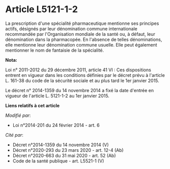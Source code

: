 # Article L5121-1-2

La prescription d'une spécialité pharmaceutique mentionne ses principes actifs, désignés par leur dénomination commune
internationale recommandée par l'Organisation mondiale de la santé ou, à défaut, leur dénomination dans la pharmacopée. En
l'absence de telles dénominations, elle mentionne leur dénomination commune usuelle. Elle peut également mentionner le nom
de fantaisie de la spécialité.

**Nota:**

Loi n° 2011-2012 du 29 décembre 2011, article 41 VI : Ces dispositions entrent en vigueur dans les conditions définies par le
décret prévu à l'article L. 161-38 du code de la sécurité sociale et au plus tard le 1er janvier 2015.

Le décret n° 2014-1359 du 14 novembre 2014 a fixé la date d'entrée en vigueur de l'article L. 5121-1-2 au 1er janvier 2015.

**Liens relatifs à cet article**

_Modifié par_:

  - Loi n°2014-201 du 24 février 2014 - art. 6

_Cité par_:

  - Décret n°2014-1359 du 14 novembre 2014 (V)
  - Décret n°2020-293 du 23 mars 2020 - art. 12-4 (Ab)
  - Décret n°2020-663 du 31 mai 2020 - art. 52 (Ab)
  - Code de la santé publique - art. L5521-1 (V)
